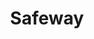 ---
title: "Safeway"
url: /portland/safeway-northeast-martin-luther-king-junior-boulevard/
shop: Supermarkt
---